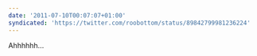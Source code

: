 ```yaml
---
date: '2011-07-10T00:07:07+01:00'
syndicated: 'https://twitter.com/roobottom/status/89842799981236224'
---
```

Ahhhhhh... 

